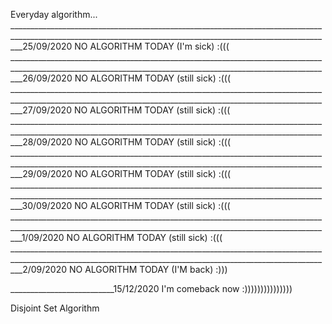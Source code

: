 Everyday algorithm...  _______________________________________________________________________________________________________________________________________________________________25/09/2020 NO ALGORITHM TODAY (I'm sick)  :(((          
 _______________________________________________________________________________________________________________________________________________________________26/09/2020 NO ALGORITHM TODAY (still sick)  :(((         
 _______________________________________________________________________________________________________________________________________________________________27/09/2020 NO ALGORITHM TODAY (still sick)  :(((         
 _______________________________________________________________________________________________________________________________________________________________28/09/2020 NO ALGORITHM TODAY (still sick)  :(((         
 _______________________________________________________________________________________________________________________________________________________________29/09/2020 NO ALGORITHM TODAY (still sick)  :(((         
 _______________________________________________________________________________________________________________________________________________________________30/09/2020 NO ALGORITHM TODAY (still sick)  :(((         
 _______________________________________________________________________________________________________________________________________________________________1/09/2020 NO ALGORITHM TODAY (still sick)  :(((         
 _______________________________________________________________________________________________________________________________________________________________2/09/2020 NO ALGORITHM TODAY (I'M back)  :)))         



__________________________15/12/2020 I'm comeback now :)))))))))))))))

Disjoint Set Algorithm
